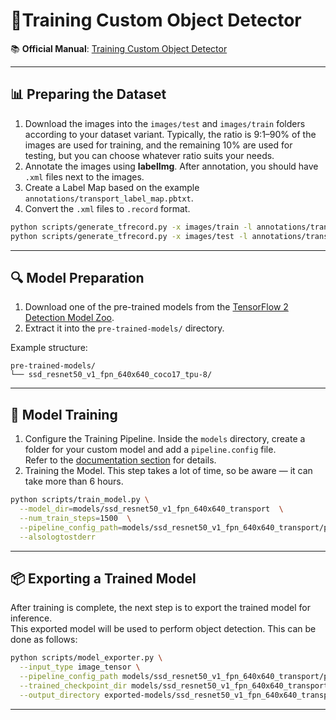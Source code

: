 # 🎯Training Custom Object Detector

📚 **Official Manual**: [Training Custom Object Detector](
https://tensorflow-object-detection-api-tutorial.readthedocs.io/en/latest/training.html)

---

## 📊 Preparing the Dataset

1. Download the images into the `images/test` and `images/train` folders according to your dataset variant. 
   Typically, the ratio is 9:1–90% of the images are used for training, and the remaining 10% are used for testing,
   but you can choose whatever ratio suits your needs.
2. Annotate the images using **labelImg**. After annotation, you should have `.xml` files next to the images.
3. Create a Label Map based on the example `annotations/transport_label_map.pbtxt`.
4. Convert the `.xml` files to `.record` format.

```bash
python scripts/generate_tfrecord.py -x images/train -l annotations/transport_label_map.pbtxt -o annotations/train.record
python scripts/generate_tfrecord.py -x images/test -l annotations/transport_label_map.pbtxt -o annotations/test.record
```

---

## 🔍 Model Preparation

1. Download one of the pre-trained models from the [TensorFlow 2 Detection Model Zoo](
https://github.com/tensorflow/models/blob/master/research/object_detection/g3doc/tf2_detection_zoo.md).
2. Extract it into the `pre-trained-models/` directory.

Example structure:

```
pre-trained-models/
└── ssd_resnet50_v1_fpn_640x640_coco17_tpu-8/
```

---

## 🧠 Model Training

1. Configure the Training Pipeline.
   Inside the `models` directory, create a folder for your custom model and add a `pipeline.config` file.  
   Refer to the [documentation section](
https://tensorflow-object-detection-api-tutorial.readthedocs.io/en/latest/training.html#configure-the-training-pipeline)
   for details.
2. Training the Model. This step takes a lot of time, so be aware — it can take more than 6 hours.

```bash
python scripts/train_model.py \
  --model_dir=models/ssd_resnet50_v1_fpn_640x640_transport  \
  --num_train_steps=1500  \
  --pipeline_config_path=models/ssd_resnet50_v1_fpn_640x640_transport/pipeline.config  \
  --alsologtostderr
```

---

## 📦 Exporting a Trained Model

After training is complete, the next step is to export the trained model for inference.  
This exported model will be used to perform object detection. This can be done as follows:

```bash
python scripts/model_exporter.py \
  --input_type image_tensor \
  --pipeline_config_path models/ssd_resnet50_v1_fpn_640x640_transport/pipeline.config \
  --trained_checkpoint_dir models/ssd_resnet50_v1_fpn_640x640_transport/ \
  --output_directory exported-models/ssd_resnet50_v1_fpn_640x640_transport
```

---
